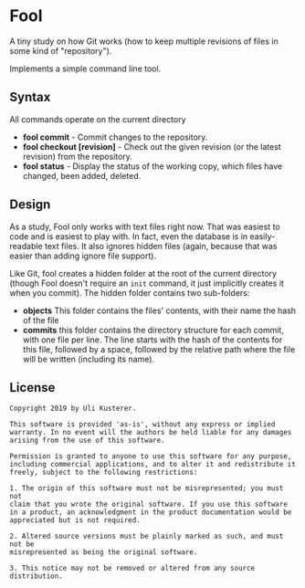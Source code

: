#  Fool

A tiny study on how Git works (how to keep multiple revisions of files in some kind of "repository").

Implements a simple command line tool.

## Syntax

All commands operate on the current directory

* **fool commit** - Commit changes to the repository.
* **fool checkout [revision]** - Check out the given revision (or the latest revision) from the repository.
* **fool status** - Display the status of the working copy, which files have changed, been added, deleted.


## Design

As a study, Fool only works with text files right now. That was easiest to code and is easiest to play with. In fact, even the database is in easily-readable text files. It also ignores hidden files (again, because that was easier than adding ignore file support).

Like Git, fool creates a hidden folder at the root of the current directory (though Fool doesn't require an `init` command, it just implicitly creates it when you commit). The hidden folder contains two sub-folders:

* **objects** This folder contains the files' contents, with their name the hash of the file
* **commits** this folder contains the directory structure for each commit, with one file per line. The line starts with the hash of the contents for this file, followed by a space, followed by the relative path where the file will be written (including its name).

## License

	Copyright 2019 by Uli Kusterer.

	This software is provided 'as-is', without any express or implied
	warranty. In no event will the authors be held liable for any damages
	arising from the use of this software.

	Permission is granted to anyone to use this software for any purpose,
	including commercial applications, and to alter it and redistribute it
	freely, subject to the following restrictions:

	1. The origin of this software must not be misrepresented; you must not
	claim that you wrote the original software. If you use this software
	in a product, an acknowledgment in the product documentation would be
	appreciated but is not required.

	2. Altered source versions must be plainly marked as such, and must not be
	misrepresented as being the original software.

	3. This notice may not be removed or altered from any source
	distribution.
